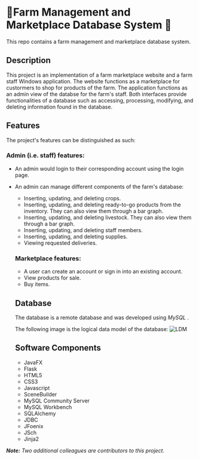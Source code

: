 # 🌾Farm Management and Marketplace Database System 🌾
This repo contains a farm management and marketplace database system.

## Description
This project is an implementation of a farm marketplace website and a farm staff Windows application. The website functions as a marketplace for custormers to shop for products of the farm. The application functions as an admin view of the databse for the farm's staff. 
Both interfaces provide functionalities of a database such as accessing, processing, modifying, and deleting information found in the database.

## Features
The project's features can be distinguished as such:
### Admin (i.e. staff) features:
- An admin would login to their corresponding account using the login page.
- An admin can manage different components of the farm's database:
  - Inserting, updating, and deleting crops.
  - Inserting, updating, and deleting ready-to-go products from the inventory. They can also view them through a bar graph.
  - Inserting, updating, and deleting livestock. They can also view them through a bar graph.
  - Inserting, updating, and deleting staff members.
  - Inserting, updating, and deleting supplies. 
  - Viewing requested deliveries.
  ### Marketplace features:
  - A user can create an account or sign in into an existing account.
  - View products for sale.
  - Buy items.
  
  ## Database
  The database is a remote database and was developed using *MySQL* .
 
  The following image is the logical data model of the database:
  ![LDM](https://user-images.githubusercontent.com/92987443/173158264-b2d2da55-7337-4f31-8c26-a6fa9d68f89b.png)
  
  ## Software Components
  - JavaFX
  - Flask
  - HTML5
  - CSS3
  - Javascript
  - SceneBuilder
  - MySQL Community Server
  - MySQL Workbench
  - SQLAlchemy
  - JDBC
  - JFoenix
  - JSch
  - Jinja2
 
 ***Note:** Two additional colleagues are contributors to this project.*
